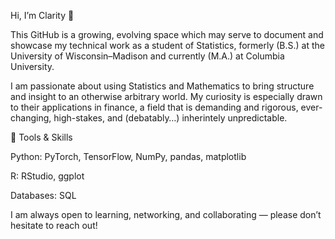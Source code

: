 Hi, I’m Clarity 👋

This GitHub is a growing, evolving space which may serve to document and showcase my technical work as a student of Statistics, formerly (B.S.) at the University of Wisconsin–Madison and currently (M.A.) at Columbia University.

I am passionate about using Statistics and Mathematics to bring structure and insight to an otherwise arbitrary world. My curiosity is especially drawn to their applications in finance, a field that is demanding and rigorous, ever-changing, high-stakes, and (debatably…) inherintely unpredictable.

🔧 Tools & Skills

Python: PyTorch, TensorFlow, NumPy, pandas, matplotlib

R: RStudio, ggplot

Databases: SQL

I am always open to learning, networking, and collaborating — please don’t hesitate to reach out!
